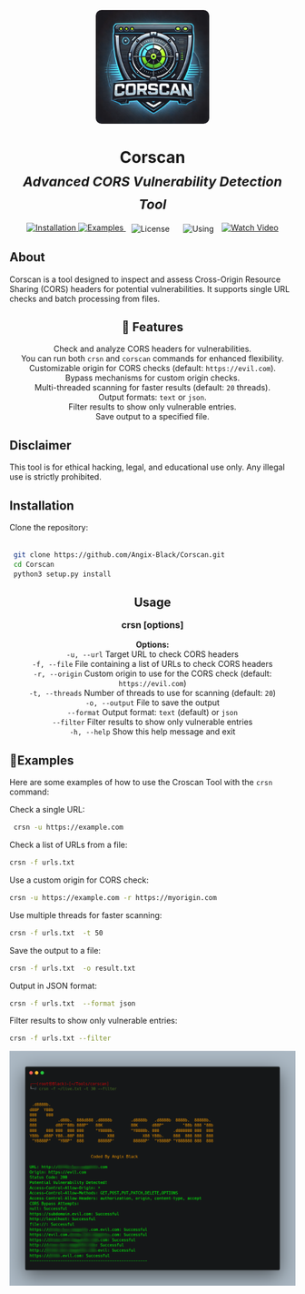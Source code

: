 <p align="center">
  <img src="https://raw.githubusercontent.com/Angix-Black/Corscan/main/logo/logo.webp" alt="Croscan Logo" width="200" style="border-radius: 10px;">
</p>

<h1 align="center">
  Corscan
  <br>
<sub><i>Advanced CORS Vulnerability Detection Tool</i></sub><br>
</h1>

<p align="center">
  <a href="#installation">
    <img src="https://img.shields.io/badge/installation-⚙️-blue?style=for-the-badge&logo=python" alt="Installation">
  </a> 

  <a href="#examples">
    <img src="https://img.shields.io/badge/examples-🚀-green?style=for-the-badge" alt="Examples">
  </a> 

  <a href="https://github.com/Angix-Black/Corscan?tab=MIT-1-ov-file" style="text-decoration: none; margin: 0 10px;">
    <img src="https://img.shields.io/badge/license-📜-red?style=for-the-badge" alt="License" style="vertical-align: middle;">
  </a>

  <a href="#usage" style="text-decoration: none; margin: 0 10px;">
    <img src="https://img.shields.io/badge/using-🛠️-purple?style=for-the-badge" alt="Using" style="vertical-align: middle;">
  </a>

  <a href="https://youtu.be/BQG2nI7Y5s8" target="_blank">
    <img src="https://img.shields.io/badge/watch_video-🎥-orange?style=for-the-badge" alt="Watch Video">
  </a>
</p>



## About
Corscan is a tool designed to inspect and assess Cross-Origin Resource Sharing (CORS) headers for potential vulnerabilities. It supports single URL checks and batch processing from files.

<h2 id="features" style="text-align: center;">🌟 Features</h2>
<ul style="text-align: center; font-size: 14px; list-style-type: none; padding: 0;">
  <li>Check and analyze CORS headers for vulnerabilities.</li>
  <li>You can run both <code>crsn</code> and <code>corscan</code> commands for enhanced flexibility.</li>
  <li>Customizable origin for CORS checks (default: <code>https://evil.com</code>).</li>
  <li>Bypass mechanisms for custom origin checks.</li>
  <li>Multi-threaded scanning for faster results (default: <code>20</code> threads).</li>
  <li>Output formats: <code>text</code> or <code>json</code>.</li>
  <li>Filter results to show only vulnerable entries.</li>
  <li>Save output to a specified file.</li>
</ul>

## Disclaimer
 This tool is for ethical hacking, legal, and educational use only. Any illegal use is strictly prohibited.

## Installation
 Clone the repository:
   ```bash
    
    git clone https://github.com/Angix-Black/Corscan.git
    cd Corscan
    python3 setup.py install

   ```
<h2 id="usage" style="text-align: center;">Usage</h2>
<p style="text-align: center; font-size: 16px;">
  <strong> crsn [options]</strong>
</p>
<p style="text-align: center; font-size: 14px;">
  <strong>Options:</strong><br>
  <code>-u, --url</code> Target URL to check CORS headers<br>
  <code>-f, --file</code> File containing a list of URLs to check CORS headers<br>
  <code>-r, --origin</code> Custom origin to use for the CORS check (default: <code>https://evil.com</code>)<br>
  <code>-t, --threads</code> Number of threads to use for scanning (default: <code>20</code>)<br>
  <code>-o, --output</code> File to save the output<br>
  <code>--format</code> Output format: <code>text</code> (default) or <code>json</code><br>
  <code>--filter</code> Filter results to show only vulnerable entries<br>
  <code>-h, --help</code> Show this help message and exit
</p>

## 🚀Examples

Here are some examples of how to use the Croscan Tool with the `crsn` command:

Check a single URL:
  ```bash
   crsn -u https://example.com
   ```
Check a list of URLs from a file:
```bash
crsn -f urls.txt
```
Use a custom origin for CORS check:

```bash
crsn -u https://example.com -r https://myorigin.com
```

Use multiple threads for faster scanning:
```bash
crsn -f urls.txt  -t 50
```
Save the output to a file:
```bash
crsn -f urls.txt  -o result.txt
```
Output in JSON format:
```bash
crsn -f urls.txt  --format json
```
Filter results to show only vulnerable entries:
```bash
crsn -f urls.txt --filter
```
  <img src="https://github.com/Angix-Black/Corscan/raw/main/logo/corscan.png" alt="CORS Tool Logo" style="width: 1000px; height: auto;">

